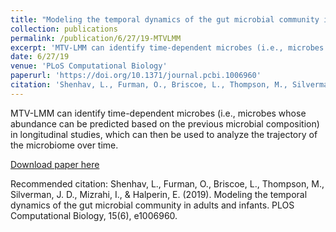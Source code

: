 ```yaml
---
title: "Modeling the temporal dynamics of the gut microbial community in adults and infants"
collection: publications
permalink: /publication/6/27/19-MTVLMM
excerpt: 'MTV-LMM can identify time-dependent microbes (i.e., microbes whose abundance can be predicted based on the previous microbial composition) in longitudinal studies, which can then be used to analyze the trajectory of the microbiome over time.'
date: 6/27/19
venue: 'PLoS Computational Biology'
paperurl: 'https://doi.org/10.1371/journal.pcbi.1006960'
citation: 'Shenhav, L., Furman, O., Briscoe, L., Thompson, M., Silverman, J. D., Mizrahi, I., &amp; Halperin, E. (2019). Modeling the temporal dynamics of the gut microbial community in adults and infants. PLOS Computational Biology, 15(6), e1006960.'
---
```

MTV-LMM can identify time-dependent microbes (i.e., microbes whose abundance can be predicted based on the previous microbial composition) in longitudinal studies, which can then be used to analyze the trajectory of the microbiome over time.

[Download paper here](https://doi.org/10.1371/journal.pcbi.1006960)

Recommended citation: Shenhav, L., Furman, O., Briscoe, L., Thompson, M., Silverman, J. D., Mizrahi, I., & Halperin, E. (2019). Modeling the temporal dynamics of the gut microbial community in adults and infants. PLOS Computational Biology, 15(6), e1006960.